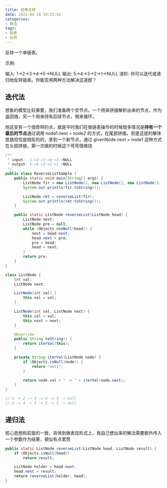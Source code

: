 ```yaml
---
title: 链表反转
date: 2021-03-18 19:21:42
categories:
- 算法
tags:
- 链表
- 反转
---
```


反转一个单链表。

示例:

输入: 1->2->3->4->5->NULL
输出: 5->4->3->2->1->NULL
进阶:
你可以迭代或递归地反转链表。你能否用两种方法解决这道题？

## 迭代法

想象的模型比较重要，我们准备两个空节点，一个用来拼接解析出来的节点，作为返回值，另一个用来持有后续节点，用来循环。

他这变有一个很奇特的点，就是平时我们在做链表操作的时候很多情况是**持有一个最后的节点**通过调用 node1.next = node2 的方式，在尾部拼接。但是这提的解体思路恰恰是相反的的，拿到一个新节点，通过 givenNode.next = node1 这种方式在头部拼接。第一次做的时候这个弯弯很难绕

```java
/**
 * input:  1->2->3->4->5->NULL
 * output: 5->4->3->2->1->NULL
 */
public class ReverseListSample {
    public static void main(String[] args) {
        ListNode fir = new ListNode(1, new ListNode(2, new ListNode(3, new ListNode(4, new ListNode(5)))));
        System.out.println(fir.toString());

        ListNode ret = reverseList(fir);
        System.out.println(ret.toString());
    }

    public static ListNode reverseList(ListNode head) {
        ListNode next;
        ListNode pre = null;
        while (Objects.nonNull(head)) {
            next = head.next;
            head.next = pre;
            pre = head;
            head = next;
        }
        return pre;
    }
}

class ListNode {
    int val;
    ListNode next;

    ListNode(int val) {
        this.val = val;
    }

    ListNode(int val, ListNode next) {
        this.val = val;
        this.next = next;
    }

    @Override
    public String toString() {
        return iterVal(this);
    }

    private String iterVal(ListNode node) {
        if (Objects.isNull(node)) {
            return "null";
        }

        return node.val + " -> " + iterVal(node.next);
    }
}

// 1 -> 2 -> 3 -> 4 -> 5 -> null
// 5 -> 4 -> 3 -> 2 -> 1 -> null
```

## 递归法

核心思想和前面的一致，具体到做表现形式上，我自己想出来的解法需要额外传入一个参数作为结果，貌似有点累赘

```java
public static ListNode reverseList(ListNode head, ListNode result) {
    if (Objects.isNull(head))
        return result;

    ListNode holder = head.next;
    head.next = result;
    return reverseList(holder, head);
}
```